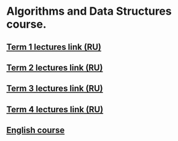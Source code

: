 # Algorithms and Data Structures course.

## [Term 1 lectures link (RU)](https://www.youtube.com/watch?v=apR9GhhjBjM&list=PLrS21S1jm43geDXVdeQy96P-f59pXeyPC)
## [Term 2 lectures link (RU)](https://www.youtube.com/watch?v=PHL6gHLfBs8&list=PLrS21S1jm43huya9OjmrdzlXTMzQFzfw4&ab_channel=PavelMavrin)
## [Term 3 lectures link (RU)](https://www.youtube.com/watch?v=80icIrhJ6G0&list=PLrS21S1jm43iF3DKP3rvpN8hoTBqHVYbr&ab_channel=PavelMavrin)
## [Term 4 lectures link (RU)](https://www.youtube.com/watch?v=-AzO1CKEqcQ&list=PLrS21S1jm43jku-UESHSRLmuN6aWKxcw2&ab_channel=PavelMavrin)

## [English course](https://www.youtube.com/watch?v=oWgLjhM-6XE&list=PLrS21S1jm43igE57Ye_edwds_iL7ZOAG4&ab_channel=PavelMavrin)

